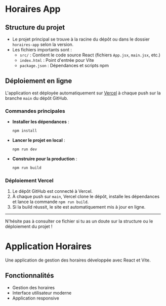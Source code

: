 # Horaires App

## Structure du projet

- Le projet principal se trouve à la racine du dépôt ou dans le dossier `horaires-app` selon la version.
- Les fichiers importants sont :
  - `src/` : Contient le code source React (fichiers `App.jsx`, `main.jsx`, etc.)
  - `index.html` : Point d'entrée pour Vite
  - `package.json` : Dépendances et scripts npm

## Déploiement en ligne

L'application est déployée automatiquement sur [Vercel](https://vercel.com/) à chaque push sur la branche `main` du dépôt GitHub.

### Commandes principales

- **Installer les dépendances** :
  ```bash
  npm install
  ```
- **Lancer le projet en local** :
  ```bash
  npm run dev
  ```
- **Construire pour la production** :
  ```bash
  npm run build
  ```

### Déploiement Vercel

1. Le dépôt GitHub est connecté à Vercel.
2. À chaque push sur `main`, Vercel clone le dépôt, installe les dépendances et lance la commande `npm run build`.
3. Si la build réussit, le site est automatiquement mis à jour en ligne.

---

N'hésite pas à consulter ce fichier si tu as un doute sur la structure ou le déploiement du projet !

# Application Horaires

Une application de gestion des horaires développée avec React et Vite.

## Fonctionnalités

- Gestion des horaires
- Interface utilisateur moderne
- Application responsive 